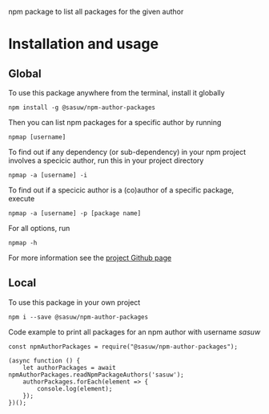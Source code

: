 npm package to list all packages for the given author

# Installation and usage

## Global

To use this package anywhere from the terminal, install it globally

    npm install -g @sasuw/npm-author-packages

Then you can list npm packages for a specific author by running

    npmap [username]

To find out if any dependency (or sub-dependency) in your npm project involves a specicic author, run this in your project directory

    npmap -a [username] -i

To find out if a specicic author is a (co)author of a specific package, execute

    npmap -a [username] -p [package name]

For all options, run

    npmap -h

For more information see the [project Github page](https://github.com/sasuw/npm-author-packages)

## Local

To use this package in your own project

    npm i --save @sasuw/npm-author-packages

Code example to print all packages for an npm author with username *sasuw*

    const npmAuthorPackages = require("@sasuw/npm-author-packages");

    (async function () {
        let authorPackages = await npmAuthorPackages.readNpmPackageAuthors('sasuw');
        authorPackages.forEach(element => {
            console.log(element);
        });
    })();